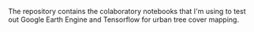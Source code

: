 The repository contains the colaboratory notebooks that I'm using to test out Google Earth Engine and Tensorflow for urban tree cover mapping.
